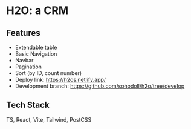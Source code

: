 # H2O: a CRM

## Features

- Extendable table
- Basic Navigation
- Navbar
- Pagination
- Sort (by ID, count number)
- Deploy link: https://h2os.netlify.app/
- Development branch: https://github.com/sohodoll/h2o/tree/develop

## Tech Stack

TS, React, Vite, Tailwind, PostCSS

